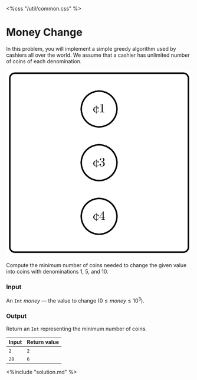 <%css "/util/common.css" %>

# Money Change

In this problem, you will implement a simple greedy algorithm used by 
cashiers all over the world. We assume that a cashier has unlimited 
number of coins of each denomination.

<div class="logo">
    <img src="../../images/money_change_dp_logo.png">
</div>

Compute the minimum number of coins needed to change
the given value into coins with denominations 1, 5, and 10.

### Input

An `Int` ${money}$ — the value to change ($0 \le {money} \le 10^3$).

### Output

Return an `Int` representing the minimum number of coins.

<div class="samples">

| Input | Return value |
|-------|--------------|
| `2`   | `2`          |
| `28`  | `6`          |

</div>

<div class="hint">
<%include "solution.md" %>
</div>



